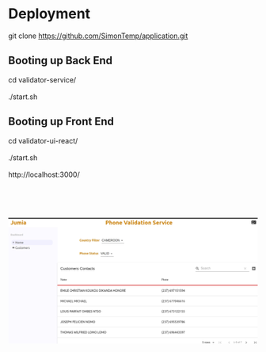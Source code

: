 # Deployment

git clone https://github.com/SimonTemp/application.git

## Booting up Back End

cd validator-service/
<br/><br/>
./start.sh

## Booting up Front End

cd validator-ui-react/
<br/><br/>
./start.sh
<br/><br/>
http://localhost:3000/

<br/><br/><br/>



![Screenshot](screenshot.png)
